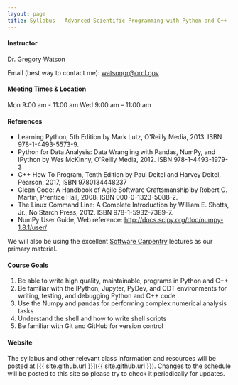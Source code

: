 ```yaml
---
layout: page
title: Syllabus - Advanced Scientific Programming with Python and C++
---
```


#### Instructor

Dr. Gregory Watson

Email (best way to contact me): [watsongr@ornl.gov](mailto:watsongr@ornl.gov)

#### Meeting Times & Location

Mon 9:00 am - 11:00 am
Wed 9:00 am – 11:00 am

#### References

* Learning Python, 5th Edition by Mark Lutz, O'Reilly Media, 2013. ISBN 978-1-4493-5573-9.
* Python for Data Analysis: Data Wrangling with Pandas, NumPy, and IPython by Wes McKinny, O'Reilly Media, 2012. ISBN 978-1-4493-1979-3
* C++ How To Program, Tenth Edition by Paul Deitel and Harvey Deitel, Pearson, 2017, ISBN 9780134448237
* Clean Code: A Handbook of Agile Software Craftsmanship by Robert C. Martin, Prentice Hall, 2008. ISBN 000-0-1323-5088-2.
* The Linux Command Line: A Complete Introduction by William E. Shotts, Jr., No Starch Press, 2012. ISBN 978-1-5932-7389-7.
* NumPy User Guide, Web reference: http://docs.scipy.org/doc/numpy-1.8.1/user/

We will also be using the
excellent [Software Carpentry](http://software-carpentry.org) lectures
as our primary material.

#### Course Goals

1.  Be able to write high quality, maintainable, programs in Python and C++
2.  Be familiar with the IPython, Jupyter, PyDev, and CDT environments for writing, 
    testing, and debugging Python and C++ code
3.  Use the Numpy and pandas for performing complex numerical analysis tasks
4.  Understand the shell and how to write shell scripts
5.  Be familiar with Git and GitHub for version control
    
#### Website

The syllabus and other relevant class information and resources will be posted
at [{{ site.github.url }}]({{ site.github.url }}).
Changes to the schedule will be posted to this site so please try to check it
periodically for updates.




